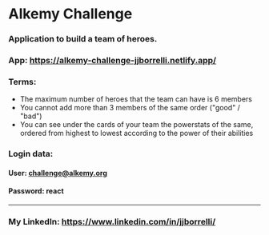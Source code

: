# Alkemy Challenge

### Application to build a team of heroes.

### App: https://alkemy-challenge-jjborrelli.netlify.app/

### Terms:
- The maximum number of heroes that the team can have is 6 members
- You cannot add more than 3 members of the same order ("good" / "bad")
- You can see under the cards of your team the powerstats of the same, ordered from highest to lowest according to the power of their abilities

### Login data: 
#### User: challenge@alkemy.org
#### Password: react
---
### My LinkedIn: https://www.linkedin.com/in/jjborrelli/
